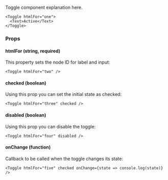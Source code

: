 Toggle component explanation here.

```react
<Toggle htmlFor="one">
  <Text>Active</Text>
</Toggle>
```

### Props

#### **htmlFor** (string, required)

This property sets the node ID for label and input:

```react
<Toggle htmlFor="two" />
```

#### **checked** (boolean)

Using this prop you can set the initial state as checked:

```react
<Toggle htmlFor="three" checked />
```

#### **disabled** (boolean)

Using this prop you can disable the toggle:

```react
<Toggle htmlFor="four" disabled />
```

#### **onChange** (function)

Callback to be called when the toggle changes its state:

```react
<Toggle htmlFor="five" checked onChange={state => console.log(state)} />
```
